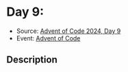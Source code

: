 # Day 9: 

- Source: [Advent of Code 2024, Day 9](https://adventofcode.com/2024/day/9)
- Event: [Advent of Code](https://adventofcode.com/)

## Description
